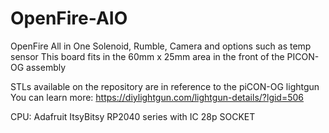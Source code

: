 # OpenFire-AIO
OpenFire All in One Solenoid, Rumble, Camera and options such as temp sensor
This board fits in the 60mm x 25mm area in the front of the PICON-OG assembly

STLs available on the repository are in reference to the piCON-OG lightgun
You can learn more: https://diylightgun.com/lightgun-details/?lgid=506

CPU: Adafruit ItsyBitsy RP2040 series with IC 28p SOCKET
